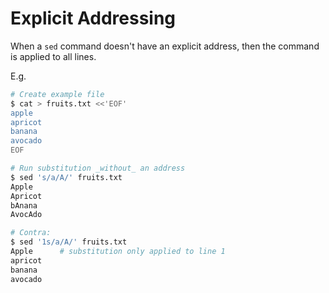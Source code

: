 # Explicit Addressing

When a `sed` command doesn't have an explicit address, then the command is
applied to all lines.

E.g.

```bash
# Create example file
$ cat > fruits.txt <<'EOF'
apple
apricot
banana
avocado
EOF

# Run substitution _without_ an address
$ sed 's/a/A/' fruits.txt
Apple
Apricot
bAnana
AvocAdo

# Contra:
$ sed '1s/a/A/' fruits.txt
Apple      # substitution only applied to line 1
apricot
banana
avocado
```

